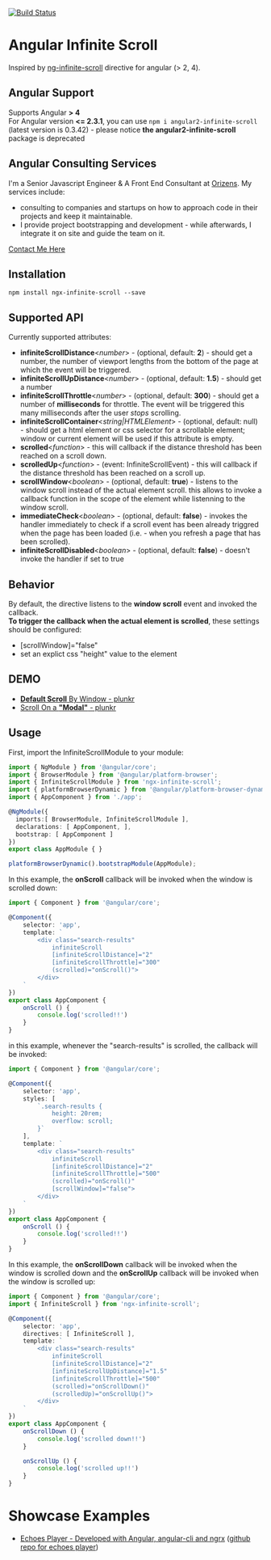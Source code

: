 [![Build Status](https://travis-ci.org/orizens/ngx-infinite-scroll.svg?branch=master)](https://travis-ci.org/orizens/ngx-infinite-scroll)

# Angular Infinite Scroll
Inspired by [ng-infinite-scroll](https://github.com/sroze/ngInfiniteScroll) directive for angular (> 2, 4).

## Angular Support
Supports Angular **> 4**  
For Angular version **<= 2.3.1**, you can use ```npm i angular2-infinite-scroll``` (latest version is 0.3.42) - please notice **the angular2-infinite-scroll** package is deprecated

## Angular Consulting Services
I'm a Senior Javascript Engineer & A Front End Consultant at [Orizens](http://orizens.com).
My services include:  
- consulting to companies and startups on how to approach code in their projects and keep it maintainable.  
- I provide project bootstrapping and development - while afterwards, I integrate it on site and guide the team on it.  

[Contact Me Here](http://orizens.com/contact)

## Installation
```
npm install ngx-infinite-scroll --save
```

## Supported API
Currently supported attributes:
* **infiniteScrollDistance**<_number_> - (optional, default: **2**) - should get a number, the number of viewport lengths from the bottom of the page at which the event will be triggered.
* **infiniteScrollUpDistance**<_number_> - (optional, default: **1.5**) - should get a number
* **infiniteScrollThrottle**<_number_> - (optional, default: **300**) - should get a number of **milliseconds** for throttle. The event will be triggered this many milliseconds after the user *stops* scrolling.
* **infiniteScrollContainer**<_string|HTMLElement_> - (optional, default: null) - should get a html element or css selector for a scrollable element; window or current element will be used if this attribute is empty.
* **scrolled**<_function_> - this will callback if the distance threshold has been reached on a scroll down.
* **scrolledUp**<_function_> - (event: InfiniteScrollEvent) - this will callback if the distance threshold has been reached on a scroll up.
* **scrollWindow**<_boolean_> - (optional, default: **true**) - listens to the window scroll instead of the actual element scroll. this allows to invoke a callback function in the scope of the element while listenning to the window scroll.
* **immediateCheck**<_boolean_> - (optional, default: **false**) - invokes the handler immediately to check if a scroll event has been already triggred when the page has been loaded (i.e. - when you refresh a page that has been scrolled).
* **infiniteScrollDisabled**<_boolean_> - (optional, default: **false**) - doesn't invoke the handler if set to true

## Behavior
By default, the directive listens to the **window scroll** event and invoked the callback.  
**To trigger the callback when the actual element is scrolled**, these settings should be configured:
* [scrollWindow]="false"
* set an explict css "height" value to the element

## DEMO
- [**Default Scroll** By Window - plunkr](https://plnkr.co/edit/DrEDetYnZkFxR7OWWrxS?p=preview) 
- [Scroll On a **"Modal"** - plunkr](https://plnkr.co/edit/QnQOwE9SEapwJCCFII3L?p=preview)

## Usage
First, import the InfiniteScrollModule to your module:

```typescript
import { NgModule } from '@angular/core';
import { BrowserModule } from '@angular/platform-browser';
import { InfiniteScrollModule } from 'ngx-infinite-scroll';
import { platformBrowserDynamic } from '@angular/platform-browser-dynamic';
import { AppComponent } from './app';

@NgModule({
  imports:[ BrowserModule, InfiniteScrollModule ],
  declarations: [ AppComponent, ],
  bootstrap: [ AppComponent ]
})
export class AppModule { }

platformBrowserDynamic().bootstrapModule(AppModule);
```

In this example, the **onScroll** callback will be invoked when the window is scrolled down:

```typescript
import { Component } from '@angular/core';

@Component({
	selector: 'app',
	template: `
		<div class="search-results"
		    infiniteScroll
		    [infiniteScrollDistance]="2"
		    [infiniteScrollThrottle]="300"
		    (scrolled)="onScroll()">
		</div>
	`
})
export class AppComponent {
	onScroll () {
	    console.log('scrolled!!')
	}
}
```
in this example, whenever the "search-results" is scrolled, the callback will be invoked:

```typescript
import { Component } from '@angular/core';

@Component({
	selector: 'app',
	styles: [
		`.search-results {
			height: 20rem;
			overflow: scroll;
		}`
	],
	template: `
		<div class="search-results"
		    infiniteScroll
		    [infiniteScrollDistance]="2"
		    [infiniteScrollThrottle]="500"
		    (scrolled)="onScroll()"
		    [scrollWindow]="false">
		</div>
	`
})
export class AppComponent {
	onScroll () {
	    console.log('scrolled!!')
	}
}
```

In this example, the **onScrollDown** callback will be invoked when the window is scrolled down and the **onScrollUp** callback will be invoked when the window is scrolled up:

```typescript
import { Component } from '@angular/core';
import { InfiniteScroll } from 'ngx-infinite-scroll';

@Component({
	selector: 'app',
	directives: [ InfiniteScroll ],
	template: `
		<div class="search-results"
		    infiniteScroll
		    [infiniteScrollDistance]="2"
		    [infiniteScrollUpDistance]="1.5"
		    [infiniteScrollThrottle]="500"
		    (scrolled)="onScrollDown()"
		    (scrolledUp)="onScrollUp()">
		</div>
	`
})
export class AppComponent {
	onScrollDown () {
	    console.log('scrolled down!!')
	}

	onScrollUp () {
    	console.log('scrolled up!!')
    }
}
```

# Showcase Examples
* [Echoes Player - Developed with Angular, angular-cli and ngrx](http://orizens.github.io/echoes-player) ([github repo for echoes player](http://github.com/orizens/echoes-player))
